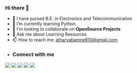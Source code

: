 ### Hi there 👋

- 🏫 I have pursed B.E. in Electronics and Telecommunication
- 🌱 I’m currently learning Python.
- 👯 I'm looking to collaborate on **OpenSource Projects**
- 💬 Ask me about Learning Resources
- 📫 How to reach me: atharvabamne910@gmail.com
- 
  ### Connect with me

<a href = "https://www.linkedin.com/in/atharvv/"><img src="https://img.icons8.com/fluent/48/000000/linkedin.png"/></a>
<a href="https://codepen.io/atharvbamne"><img src="https://img.icons8.com/color/50/000000/codepen.png"/></a>
<a href = "https://twitter.com/atharvv_/"><img src="https://img.icons8.com/fluent/48/000000/twitter.png"/></a>
<a href = "https://www.instagram.com/atharv_bamne/"><img src="https://img.icons8.com/fluent/48/000000/instagram-new.png"/></a>
<a href = "https://www.reddit.com/user/Vrahtaa"><img src="https://img.icons8.com/doodle/48/000000/reddit--v4.png"/></a>
